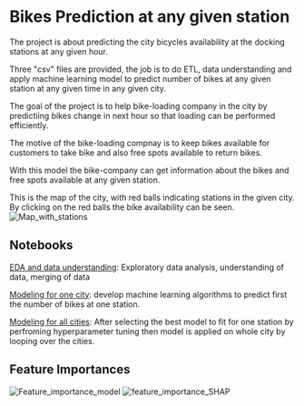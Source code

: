 # Bikes Prediction at any given station
The project is about predicting the city bicycles availability at the docking stations at any given hour. 

Three "csv" files are provided, the job is to do ETL, data understanding and apply machine learning model to predict number of bikes at any given station at any given time in any given city. 

The goal of the project is to help bike-loading company in the city by predictiing bikes change in next hour so that loading can be performed efficiently. 

The motive of the bike-loading compnay is to keep bikes available for customers to take bike and also free spots available to return bikes.

With this model the bike-company can get information about the bikes and free spots available at any given station.

This is the map of the city, with red balls indicating stations in the given city. By clicking on the red balls the bike availability can be seen.
![Map_with_stations](https://user-images.githubusercontent.com/44444144/61697319-ea267300-ad2e-11e9-850f-16ac0fb3e17e.png)

## Notebooks

[EDA and data understanding](https://github.com/ShashiSingam/Bike-Share-Project/blob/master/Final_EDA_Merging_revisited.ipynb): Exploratory data analysis, understanding of data, merging of data

[Modeling for one city](https://github.com/ShashiSingam/Bike-Share-Project/blob/master/HOUR_Final_model_bikeshare_regression.ipynb): develop machine learning algorithms to predict first the number of bikes at one station.

[Modeling for all cities](https://github.com/ShashiSingam/Bike-Share-Project/blob/master/Loop_for_a_city.ipynb): After selecting the best model to fit for one station by perfroming hyperparameter tuning then model is applied on whole city by looping over the cities.

## Feature Importances
![Feature_importance_model](https://user-images.githubusercontent.com/44444144/62619289-4df39300-b90e-11e9-8c31-b769cf60f306.png)
![feature_importance_SHAP](https://user-images.githubusercontent.com/44444144/62619297-52b84700-b90e-11e9-8def-852fd4caff5f.png)
